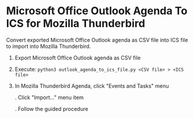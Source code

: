 # Microsoft Office Outlook Agenda To ICS for Mozilla Thunderbird

Convert exported Microsoft Office Outlook agenda as CSV file into ICS file to import into Mozilla Thunderbird.

1. Export Microsoft Office Outlook agenda as CSV file

2. Execute: `python3 outlook_agenda_to_ics_file.py <CSV file> > <ICS file>`

3. In Mozilla Thunderbird Agenda, click "Events and Tasks" menu

   . Click "Import..." menu item

   . Follow the guided procedure
